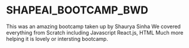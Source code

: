 # SHAPEAI_BOOTCAMP_BWD
This was an amazing bootcamp taken up by Shaurya Sinha We covered everything from Scratch including Javascript React.js, HTML Much more helping it is lovely or intersting bootcamp.
